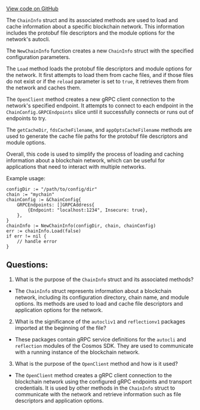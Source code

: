 [View code on GitHub](https://github.com/cosmos/cosmos-sdk/blob/main/tools/hubl/internal/load.go)

The `ChainInfo` struct and its associated methods are used to load and cache information about a specific blockchain network. This information includes the protobuf file descriptors and the module options for the network's autocli. 

The `NewChainInfo` function creates a new `ChainInfo` struct with the specified configuration parameters. 

The `Load` method loads the protobuf file descriptors and module options for the network. It first attempts to load them from cache files, and if those files do not exist or if the `reload` parameter is set to `true`, it retrieves them from the network and caches them. 

The `OpenClient` method creates a new gRPC client connection to the network's specified endpoint. It attempts to connect to each endpoint in the `ChainConfig.GRPCEndpoints` slice until it successfully connects or runs out of endpoints to try. 

The `getCacheDir`, `fdsCacheFilename`, and `appOptsCacheFilename` methods are used to generate the cache file paths for the protobuf file descriptors and module options. 

Overall, this code is used to simplify the process of loading and caching information about a blockchain network, which can be useful for applications that need to interact with multiple networks. 

Example usage:

```
configDir := "/path/to/config/dir"
chain := "mychain"
chainConfig := &ChainConfig{
    GRPCEndpoints: []GRPCAddress{
        {Endpoint: "localhost:1234", Insecure: true},
    },
}
chainInfo := NewChainInfo(configDir, chain, chainConfig)
err := chainInfo.Load(false)
if err != nil {
    // handle error
}
```
## Questions: 
 1. What is the purpose of the `ChainInfo` struct and its associated methods?
- The `ChainInfo` struct represents information about a blockchain network, including its configuration directory, chain name, and module options. Its methods are used to load and cache file descriptors and application options for the network.

2. What is the significance of the `autocliv1` and `reflectionv1` packages imported at the beginning of the file?
- These packages contain gRPC service definitions for the `autocli` and `reflection` modules of the Cosmos SDK. They are used to communicate with a running instance of the blockchain network.

3. What is the purpose of the `OpenClient` method and how is it used?
- The `OpenClient` method creates a gRPC client connection to the blockchain network using the configured gRPC endpoints and transport credentials. It is used by other methods in the `ChainInfo` struct to communicate with the network and retrieve information such as file descriptors and application options.